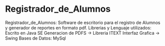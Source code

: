 # Registrador_de_Alumnos
Registrador_de_Alumnos: Software de escritorio para el registro de Alumnos y generador de reportes en formato pdf. Librerias y Lenguaje utilizados: Escrito en Java SE Generacion de PDFS -> Libreria ITEXT Interfaz Grafica -> Swing Bases de Datos: MySql
